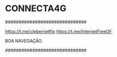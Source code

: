 # CONNECTA4G

##############################

https://t.me/clebernetflix
https://t.me/InternetFreeOF

BOA NAVEGAÇÃO.

##############################

